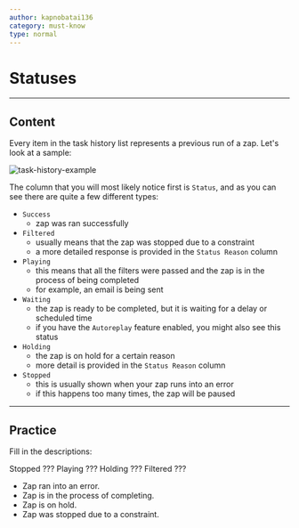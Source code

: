 ```yaml
---
author: kapnobatai136
category: must-know
type: normal
---
```


# Statuses


---

## Content

Every item in the task history list represents a previous run of a zap. Let's look at a sample:

![task-history-example](https://img.enkipro.com/ca9e7a3a5b9a8888e19319dfb01a6ee2.png)

The column that you will most likely notice first is `Status`, and as you can see there are quite a few different types:

- `Success`
  - zap was ran successfully
- `Filtered`
  - usually means that the zap was stopped due to a constraint
  - a more detailed response is provided in the `Status Reason` column
- `Playing`
  - this means that all the filters were passed and the zap is in the process of being completed
  - for example, an email is being sent
- `Waiting`
  - the zap is ready to be completed, but it is waiting for a delay or scheduled time
  - if you have the `Autoreplay` feature enabled, you might also see this status
- `Holding`
  - the zap is on hold for a certain reason
  - more detail is provided in the `Status Reason` column
- `Stopped`
  - this is usually shown when your zap runs into an error
  - if this happens too many times, the zap will be paused


---

## Practice

Fill in the descriptions:

Stopped   ???
Playing   ???
Holding   ???
Filtered  ???

- Zap ran into an error.
- Zap is in the process of completing.
- Zap is on hold.
- Zap was stopped due to a constraint.
 
